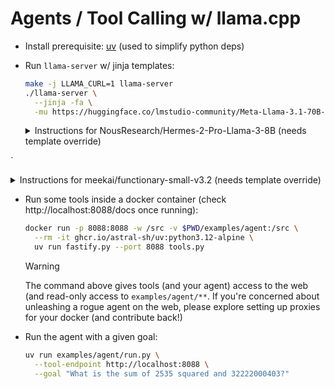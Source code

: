 # Agents / Tool Calling w/ llama.cpp

- Install prerequisite: [uv](https://docs.astral.sh/uv/) (used to simplify python deps)

- Run `llama-server` w/ jinja templates:

  ```bash
  make -j LLAMA_CURL=1 llama-server
  ./llama-server \
    --jinja -fa \
    -mu https://huggingface.co/lmstudio-community/Meta-Llama-3.1-70B-Instruct-GGUF/resolve/main/Meta-Llama-3.1-70B-Instruct-Q4_K_M.gguf
  ```

  <details>
  <summary>Instructions for NousResearch/Hermes-2-Pro-Llama-3-8B (needs template override)</summary>

  The HF model had two variants for its chat template (`default` and `tool_use`), but the GGUF only retained the `default` one.

  ```bash
  ./llama-server \
    --jinja -fa \
    -mu https://huggingface.co/NousResearch/Hermes-2-Pro-Llama-3-8B-GGUF/resolve/main/Hermes-2-Pro-Llama-3-8B-Q8_0.gguf \
    --chat-template-file tests/chat/templates/NousResearch-Hermes-2-Pro-Llama-3-8B-tool_use.jinja
  ```
`
  </details>

  <details>
  <summary>Instructions for meekai/functionary-small-v3.2 (needs template override)</summary>

  The template in the GGUF doesn't support tool calls, but its bigger brother's template can be used:

  ```bash
  ./llama-server \
    --jinja -fa \
    -mu https://huggingface.co/meetkai/functionary-small-v3.2-GGUF/resolve/main/functionary-small-v3.2.Q4_0.gguf \
    --chat-template-file tests/chat/templates/meetkai-functionary-medium-v3.2.jinja
  ```

  </details>

- Run some tools inside a docker container (check http://localhost:8088/docs once running):

  ```bash
  docker run -p 8088:8088 -w /src -v $PWD/examples/agent:/src \
    --rm -it ghcr.io/astral-sh/uv:python3.12-alpine \
    uv run fastify.py --port 8088 tools.py
  ```

  > [!WARNING]
  > The command above gives tools (and your agent) access to the web (and read-only access to `examples/agent/**`. If you're concerned about unleashing a rogue agent on the web, please explore setting up proxies for your docker (and contribute back!)

- Run the agent with a given goal:

  ```bash
  uv run examples/agent/run.py \
    --tool-endpoint http://localhost:8088 \
    --goal "What is the sum of 2535 squared and 32222000403?"
  ```

